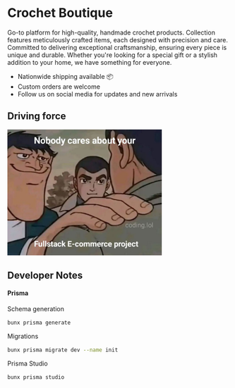 # Crochet Boutique

Go-to platform for high-quality, handmade crochet products. Collection features meticulously crafted items, each designed with precision and care. Committed to delivering exceptional craftsmanship, ensuring every piece is unique and durable. Whether you're looking for a special gift or a stylish addition to your home, we have something for everyone.

- Nationwide shipping available 📦
- Custom orders are welcome
- Follow us on social media for updates and new arrivals

## Driving force

<img src="https://raw.githubusercontent.com/jwala-anirudh/crochet-boutique-store/refs/heads/main/material/image.png" alt="motivation" width="350"/>

## Developer Notes

#### Prisma

Schema generation

```bash
bunx prisma generate
```

Migrations

```bash
bunx prisma migrate dev --name init
```

Prisma Studio

```bash
bunx prisma studio
```
